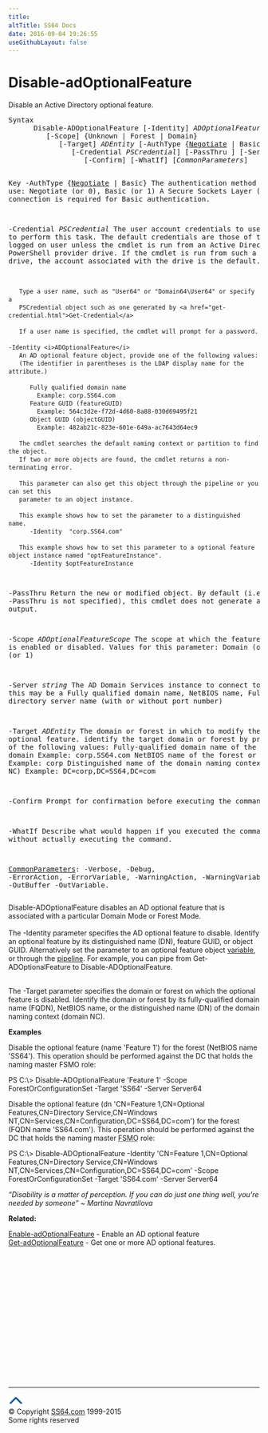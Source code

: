 ```yaml
---
title:
altTitle: SS64 Docs
date: 2016-09-04 19:26:55
useGithubLayout: false
---
```

<!-- #BeginLibraryItem "/Library/head_ps.lbi" --><!-- #EndLibraryItem --><h1>Disable-adOptionalFeature</h1> 
<p>Disable an Active Directory optional feature.</p>
<pre>Syntax
      Disable-ADOptionalFeature [-Identity] <i>ADOptionalFeature</i>
         [-Scope] {Unknown | Forest | Domain}
            [-Target] <i>ADEntity</i> [-AuthType {<u>Negotiate</u> | Basic}]
               [-Credential <i>PSCredential</i>] [-PassThru ] [-Server <i>string</i>]
                  [-Confirm] [-WhatIf] [<i>CommonParameters</i>]

Key
   -AuthType {<u>Negotiate</u> | Basic}
       The authentication method to use: Negotiate (or 0), Basic (or 1)
       A Secure Sockets Layer (SSL) connection is required for Basic authentication.

   -Credential <i>PSCredential</i>
       The user account credentials to use to perform this task.
       The default credentials are those of the currently logged on user unless the
       cmdlet is run from an Active Directory PowerShell provider drive.
       If the cmdlet is run from such a provider drive, the account associated with the drive is the default.

       Type a user name, such as "User64" or "Domain64\User64" or specify a
       PSCredential object such as one generated by <a href="get-credential.html">Get-Credential</a> 

       If a user name is specified, the cmdlet will prompt for a password.

    -Identity <i>ADOptionalFeature</i>
       An AD optional feature object, provide one of the following values:
       (The identifier in parentheses is the LDAP display name for the attribute.)

          Fully qualified domain name
            Example: corp.SS64.com
          Feature GUID (featureGUID)
            Example: 564c3d2e-f72d-4d60-8a88-030d69495f21
          Object GUID (objectGUID)
            Example: 482ab21c-823e-601e-649a-ac7643d64ec9

       The cmdlet searches the default naming context or partition to find the object.
       If two or more objects are found, the cmdlet returns a non-terminating error.

       This parameter can also get this object through the pipeline or you can set this
       parameter to an object instance.

       This example shows how to set the parameter to a distinguished name.
          -Identity  "corp.SS64.com"

       This example shows how to set this parameter to a optional feature object instance named "optFeatureInstance".
          -Identity $optFeatureInstance
       
   -PassThru
       Return the new or modified object.
       By default (i.e. if -PassThru is not specified), this cmdlet does not generate any output.

   -Scope <i>ADOptionalFeatureScope</i>
       The scope at which the feature is enabled or disabled.
       Values for this parameter: Domain (or 0), Forest (or 1)

   -Server <i>string</i>
       The AD Domain Services instance to connect to, this may be a Fully qualified domain name,
       NetBIOS name, Fully qualified directory server name (with or without port number)

   -Target <i>ADEntity</i>
       The domain or forest in which to modify the optional feature.
       identify the target domain or forest by providing one of the following values:
          Fully-qualified domain name of the forest or domain
            Example: corp.SS64.com
          NetBIOS name of the forest or domain
            Example: corp
          Distinguished name of the domain naming context (domain NC)
            Example:  DC=corp,DC=SS64,DC=com

   -Confirm
       Prompt for confirmation before executing the command.

   -WhatIf
       Describe what would happen if you executed the command without actually executing the command.

   <a href="common.html">CommonParameters</a>:
       -Verbose, -Debug, -ErrorAction, -ErrorVariable, -WarningAction, -WarningVariable,
       -OutBuffer -OutVariable.</pre>
<p>Disable-ADOptionalFeature disables an AD optional feature that is associated with a particular Domain Mode or Forest Mode.<br>
<br>
The <span class="code">-Identity</span> parameter specifies the AD optional feature  to disable. Identify an optional feature by its distinguished name (DN), feature GUID, or object GUID. Alternatively set the parameter to 
an optional feature object <a href="syntax-variables.html">variable</a>, or  through the <a href="syntax-pipeline.html">pipeline</a>. For example, you can pipe from Get-ADOptionalFeature  to  Disable-ADOptionalFeature.<br>
<br>

The <span class="code">-Target</span> parameter specifies the domain or forest on which the optional feature is disabled. Identify the
domain or forest by its fully-qualified domain name (FQDN), NetBIOS name, or the distinguished name (DN) of the domain naming context (domain NC).</p>
<p><b>Examples</b></p>
<p>Disable the optional feature (name 'Feature 1') for the forest (NetBIOS name 'SS64'). This operation should be 
performed against the DC that holds the naming master FSMO role:</p>
<p><span class="code">PS C:\&gt; Disable-ADOptionalFeature 'Feature 1' -Scope ForestOrConfigurationSet -Target 'SS64' -Server Server64 </span></p>
<p>Disable the optional feature (dn 'CN=Feature 1,CN=Optional Features,CN=Directory Service,CN=Windows NT,CN=Services,CN=Configuration,DC=SS64,DC=com') for the forest (FQDN name 'SS64.com'). This operation should be performed
against the DC that holds the naming master <abbr title="Flexible Single Master Operations">FSMO</abbr> role: </p>
<p><span class="code">PS C:\&gt; Disable-ADOptionalFeature -Identity 'CN=Feature 1,CN=Optional Features,CN=Directory Service,CN=Windows NT,CN=Services,CN=Configuration,DC=SS64,DC=com' -Scope ForestOrConfigurationSet -Target 'SS64.com' -Server Server64</span></p>
<p class="quote"><i>“Disability is a matter of perception. If you can do just one thing well, you're needed by someone” ~ Martina Navratilova</i></p>
<p><b>Related:</b></p>
<p><a href="enable-adoptionalfeature.html">Enable-adOptionalFeature</a> - Enable an AD optional feature<br>
<a href="get-adoptionalfeature.html">Get-adOptionalFeature</a> - Get one or more AD optional features.</p><!-- #BeginLibraryItem "/Library/foot_ps.lbi" --><p>
<!-- PowerShell300 -->
<ins class="adsbygoogle" style="display:inline-block;width:300px;height:250px" data-ad-client="ca-pub-6140977852749469" data-ad-slot="6253539900"></ins>
<script>
(adsbygoogle = window.adsbygoogle || []).push({});
</script></p>
<hr>
<div id="bl" class="footer"><a href="disable-adoptionalfeature.html#"><img src="../images/top.png" width="30" height="22" alt="Back to the Top"></a></div>
<div id="br" class="footer, tagline">© Copyright <a href="http://ss64.com/">SS64.com</a> 1999-2015<br>
Some rights reserved</div><!-- #EndLibraryItem -->

